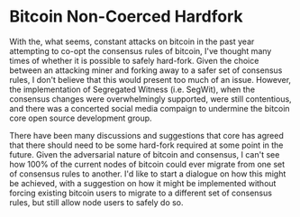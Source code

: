 # Bitcoin Non-Coerced Hardfork

With the, what seems, constant attacks on bitcoin in the past year attempting to co-opt the consensus rules of bitcoin, I've thought many times of whether it is possible to safely hard-fork.  Given the choice between an attacking miner and forking away to a safer set of consensus rules, I don't believe that this would present too much of an issue.  However, the implementation of Segregated Witness (i.e. SegWit), when the consensus changes were overwhelmingly supported, were still contentious, and there was a concerted social media compaign to undermine the bitcoin core open source development group.

There have been many discussions and suggestions that core has agreed that there should need to be some hard-fork required at some point in the future.  Given the adversarial nature of bitcoin and consensus, I can't see how 100% of the current nodes of bitcoin could ever migrate from one set of consensus rules to another.  I'd like to start a dialogue on how this might be achieved, with a suggestion on how it might be implemented without forcing existing bitcoin users to migrate to a different set of consensus rules, but still allow node users to safely do so.
